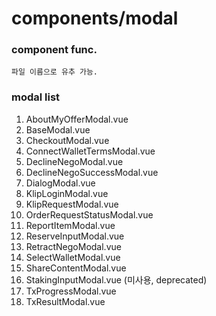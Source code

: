 # components/modal

### component func.

    파일 이름으로 유추 가능.

### modal list

1. AboutMyOfferModal.vue
2. BaseModal.vue
3. CheckoutModal.vue
4. ConnectWalletTermsModal.vue
5. DeclineNegoModal.vue
6. DeclineNegoSuccessModal.vue
7. DialogModal.vue
8. KlipLoginModal.vue
9. KlipRequestModal.vue
10. OrderRequestStatusModal.vue
11. ReportItemModal.vue
12. ReserveInputModal.vue
13. RetractNegoModal.vue
14. SelectWalletModal.vue
15. ShareContentModal.vue
16. StakingInputModal.vue (미사용, deprecated)
17. TxProgressModal.vue
18. TxResultModal.vue
